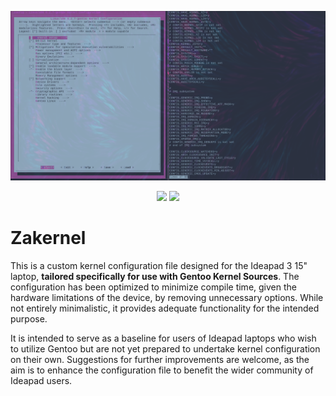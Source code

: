 ![alt text](https://github.com/zazaserty/Zakernel/blob/main/attachments/kernelconfig.png)

<div align="center">

![](https://img.shields.io/github/last-commit/zazaserty/Zakernel?style=flat-square&logo=)
![](https://img.shields.io/github/stars/zazaserty/Zakernel?style=flat-square&logo=)
  
<div align="left">

# Zakernel
This is a custom kernel configuration file designed for the Ideapad 3 15" laptop, **tailored specifically for use with Gentoo Kernel Sources**. The configuration has been optimized to minimize compile time, given the hardware limitations of the device, by removing unnecessary options. While not entirely minimalistic, it provides adequate functionality for the intended purpose.

It is intended to serve as a baseline for users of Ideapad laptops who wish to utilize Gentoo but are not yet prepared to undertake kernel configuration on their own. Suggestions for further improvements are welcome, as the aim is to enhance the configuration file to benefit the wider community of Ideapad users.
